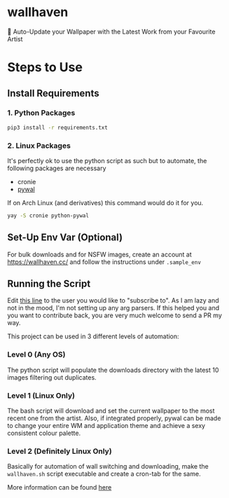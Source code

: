 # wallhaven
📜 Auto-Update your Wallpaper with the Latest Work from your Favourite Artist

# Steps to Use

## Install Requirements
### 1. Python Packages
```bash
pip3 install -r requirements.txt
```
### 2. Linux Packages
It's perfectly ok to use the python script as such but to automate, the following packages are necessary
- cronie
- [pywal](https://github.com/dylanaraps/pywal)

If on Arch Linux (and derivatives) this command would do it for you. 
```bash
yay -S cronie python-pywal
```

## Set-Up Env Var (Optional)
For bulk downloads and for NSFW images, create an account at https://wallhaven.cc/ and follow the instructions under
`.sample_env`

## Running the Script
Edit [this line](https://github.com/Syzygianinfern0/wallhaven/blob/master/havenscraper.py#L17) to the user you would 
like to "subscribe to". As I am lazy and not in the mood, I'm not setting up any arg parsers. If this helped you and 
you want to contribute back, you are very much welcome to send a PR my way. 

This project can be used in 3 different levels of automation:

### Level 0 (Any OS)
The python script will populate the downloads directory with the latest 10 images filtering out duplicates.

### Level 1 (Linux Only)
The bash script will download and set the current wallpaper to the most recent one from the artist. Also, if integrated
properly, pywal can be made to change your entire WM and application theme and achieve a sexy consistent colour palette. 

### Level 2 (Definitely Linux Only)
Basically for automation of wall switching and downloading, make the `wallhaven.sh` script executable and create a 
cron-tab for the same. 

More information can be found [here](https://wiki.archlinux.org/index.php/cron)